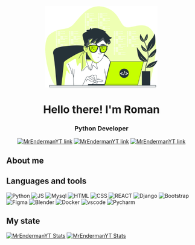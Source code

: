<div align="center">
<img weight="300" height="215" src="table.svg">
<h1>Hello there! I'm Roman</h1>
<h3>Python Developer</h3>

[![MrEndermanYT link](https://img.shields.io/badge/TELEGRAM-blue?style=for-the-badge&logo=telegram&logoColor=white)](https://github.com/MrEnderman-YT)
[![MrEndermanYT link](https://img.shields.io/badge/DISCORD-blue?style=for-the-badge&logo=discord&logoColor=white)](https://github.com/MrEnderman-YT)
[![MrEndermanYT link](https://img.shields.io/badge/LINKEDIN-blue?style=for-the-badge&logo=linkedin&logoColor=white)](https://github.com/MrEnderman-YT)
</div>
<div align="left">
<h2>About me</h2>
<h2>Languages and tools</h2>

<img src="https://img.icons8.com/?size=100&id=W3gfKnMhfM6h&format=png&color=000000" weight="70" height="70" title="Python"/>

<img src="https://github.com/user-attachments/assets/877ac7db-b62e-44bf-9899-66da832207d2" weight="70" height="70" title="JS"/>

<img src="https://github.com/user-attachments/assets/664297ba-71f3-4ef0-875e-b65c62c8acff" weight="70" height="70" title="Mysql"/>

<img src="https://github.com/user-attachments/assets/9a931838-9c53-4169-a183-4b272ce5980f" weight="70" height="70" title="HTML"/>

<img src="https://github.com/user-attachments/assets/458fe8cb-0b64-48dd-9751-b4c5f235d1b2" weight="70" height="70" title="CSS"/>

<img src="https://cdn.jsdelivr.net/gh/devicons/devicon@latest/icons/react/react-original.svg" weight="50" height="50" title="REACT"/>
 
<img src="https://img.icons8.com/?size=100&id=37o3DqV429ra&format=png&color=23802D" weight="50" height="50" title="Django"/>

<img src="https://cdn.jsdelivr.net/gh/devicons/devicon@latest/icons/bootstrap/bootstrap-original.svg" weight="50" height="50" title="Bootstrap"/>

<img src="https://cdn.jsdelivr.net/gh/devicons/devicon@latest/icons/figma/figma-original.svg" weight="50" height="50" title="Figma"/>

<img src="https://cdn.jsdelivr.net/gh/devicons/devicon@latest/icons/blender/blender-original.svg" weight="50" height="50" title="Blender"/>

<img src="https://cdn.jsdelivr.net/gh/devicons/devicon@latest/icons/docker/docker-original.svg" weight="50" height="50" title="Docker"/>

<img src="https://cdn.jsdelivr.net/gh/devicons/devicon@latest/icons/vscode/vscode-original.svg" weight="50" height="50" title="vscode"/>

<img src="https://cdn.jsdelivr.net/gh/devicons/devicon@latest/icons/pycharm/pycharm-original.svg" weight="50" height="50" title="Pycharm"/>
          
<h2>My state</h2>
  
[![MrEndermanYT Stats](https://github-readme-stats.vercel.app/api?username=MrEnderman-YT&show_icons=true&theme=merko&locale=en)](https://github.com/anuraghazra/github-readme-stats) [![MrEndermanYT Stats](https://github-readme-stats.vercel.app/api/top-langs/?username=MrEnderman-YT&theme=blue-green)](https://github.com/anuraghazra/github-readme-stats)

</div>
